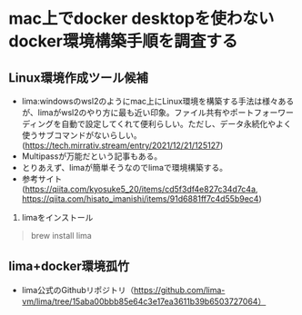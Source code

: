 # mac上でdocker desktopを使わないdocker環境構築手順を調査する

## Linux環境作成ツール候補
- lima:windowsのwsl2のようにmac上にLinux環境を構築する手法は様々あるが、limaがwsl2のやり方に最も近い印象。ファイル共有やポートフォーワーディングを自動で設定してくれて便利らしい。ただし、データ永続化やよく使うサブコマンドがないらしい。
(https://tech.mirrativ.stream/entry/2021/12/21/125127)
- Multipassが万能だという記事もある。
- とりあえず、limaが簡単そうなのでlimaで環境構築する。
- 参考サイト(https://qiita.com/kyosuke5_20/items/cd5f3df4e827c34d7c4a, https://qiita.com/hisato_imanishi/items/91d6881ff7c4d55b9ec4)

1. limaをインストール
> brew install lima

## lima+docker環境孤竹
- lima公式のGithubリポジトリ（https://github.com/lima-vm/lima/tree/15aba00bbb85e64c3e17ea3611b39b6503727064）






